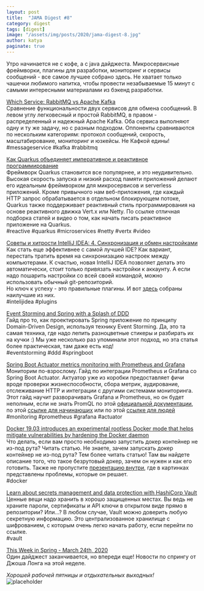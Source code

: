 ```yaml
---
layout: post
title:  "JAMA Digest #8"
category: digest
tags: [digest]
image: "/assets/img/posts/2020/jama-digest-8.jpg"
author: katya
paginate: true
---
```

Утро начинается не с кофе, а с java дайджеста. Микросервисные фреймворки, плагины для разработки, мониторинг и сервисы сообщений - все самое лучшее собрано здесь. Не хватает только чашечки любимого напитка, чтобы провести незабываемые 15 минут с самыми интересными материалами из бэкенд разработки.  

[Which Service: RabbitMQ vs Apache Kafka](https://www.cloudkarafka.com/blog/2020-02-02-which-service-rabbitmq-vs-apache-kafka.html)  
Сравнение функциональности двух сервисов для обмена сообщений. В левом углу легковесный и простой RabbitMQ, в правом - распределенный и надежный Apache Kafka. Оба сервиса выполняют одну и ту же задачу, но с разным подходом. Оппоненты сравниваются по нескольким категориям: протокол сообщений, скорость, масштабирование, мониторинг и юзкейсы. Не Кафкой едины!  
#messageservice #kafka #rabbitmq  

[Как Quarkus объединяет императивное и реактивное программирование](https://habr.com/ru/company/redhatrussia/blog/493010/)   
Фреймворк Quarkus становится все популярнее, и это неудивительно. Высокая скорость запуска и низкий расход памяти приложений делают его идеальным фреймворком для микросервисов и serverless приложений. Кроме привычного нам веб-приложения, где каждый HTTP запрос обрабатывается в отдельном блокирующем потоке, Quarkus также поддерживает реактивный стиль программирования на основе реактивного движка Vert.x или Netty. По ссылке отличная подборка статей и видео о том, как начать писать реактивное приложение на Quarkus.  
#reactive #quarkus #microservices #netty #vertx #video  

[Советы и хитрости IntelliJ IDEA: 4. Синхронизация и обмен настройками](https://habr.com/ru/post/492816/)  
Как стать еще эффективнее с самой лучшей IDE? Как вариант, перестать тратить время на синхронизацию настроек между компьютерами. К счастью, новая IntelliJ IDEA позволяет делать это автоматически, стоит только привязать настройки к аккаунту. А если надо пошарить настройки со всей своей командой, можно использовать обычный git-репозиторий.  
Но ключ к успеху - это правильные плагины. И вот [здесь](https://habr.com/ru/post/486578/) собраны наилучшие из них.  
#intelijidea #plugins  

[Event Storming and Spring with a Splash of DDD](https://spring.io/blog/2018/04/11/event-storming-and-spring-with-a-splash-of-ddd)  
Гайд про то, как проектировать Spring приложение по принципу Domain-Driven Design, используя технику Event Storming. Да, это та самая техника, где надо лепить разноцветные стикеры и разбирать их на кучки :) Мы уже несколько раз упоминали этот подход, но эта статья более практическая, там даже есть код!  
#eventstorming #ddd #springboot  

[Spring Boot Actuator metrics monitoring with Prometheus and Grafana](https://www.callicoder.com/spring-boot-actuator-metrics-monitoring-dashboard-prometheus-grafana/)      
Мониторим по-взрослому. Гайд по интеграции Prometheus и Grafana со Spring Boot Actuator. Актуатор уже из коробки предоставляет фичи вроде проверки жизнеспособности, сбора метрик, аудирование, отслеживание HTTP и интеграции с другими системами мониторинга. Этот гайд научит разворачивать Grafana и Prometheus, но он будет неполным, если не знать PromQL по этой [официальной документации](https://prometheus.io/docs/prometheus/latest/querying/basics/), по этой [ссылке для начинающих](https://medium.com/@valyala/promql-tutorial-for-beginners-9ab455142085) или по этой [ссылке для людей](https://timber.io/blog/promql-for-humans/)  
#monitoring #prometheus #grafana #actuator

[Docker 19.03 introduces an experimental rootless Docker mode that helps mitigate vulnerabilities by hardening the Docker daemon](https://hub.packtpub.com/docker-19-03-introduces-an-experimental-rootless-docker-mode-that-helps-mitigate-vulnerabilities-by-hardening-the-docker-daemon/)  
Что делать, если вам просто необходимо запустить докер контейнер не из-под рута? Читать статью. Не знаете, зачем запускать докер контейнер не из-под рута? Тем более читать статью! Там вы найдете описание того, что такое безрутовый докер, зачем он нужен и как его готовить. Также не пропустите [презентацию внутри](https://www.slideshare.net/AkihiroSuda/dockercon-2019-hardening-docker-daemon-with-rootless-mode), где в картинках представлены проблемы, которые он решает.  
#docker 

[Learn about secrets management and data protection with HashiCorp Vault](https://learn.hashicorp.com/vault)  
Ценные вещи надо хранить в хорошо защищенных местах. Вы ведь не храните пароли, сертификаты и API ключи в открытом виде прямо в репозитории? Или…? В любом случае, Vault можно доверить любую секретную информацию. Это централизованное хранилище с шифрованием, с которым очень легко начать работу, если перейти по ссылке.  
#vault  

[This Week in Spring - March 24th, 2020](https://spring.io/blog/2020/03/24/this-week-in-spring-march-24th-2020)  
Один дайджест заканчивается, но впереди еще! Новости по спрингу от Джоша Лонга на этой неделе.
    
*Хорошей рабочей пятницы и отдыхательных выходных!*  
![placeholder](https://media.giphy.com/media/3otWpATa1nw5U3UzQI/giphy.gif)



